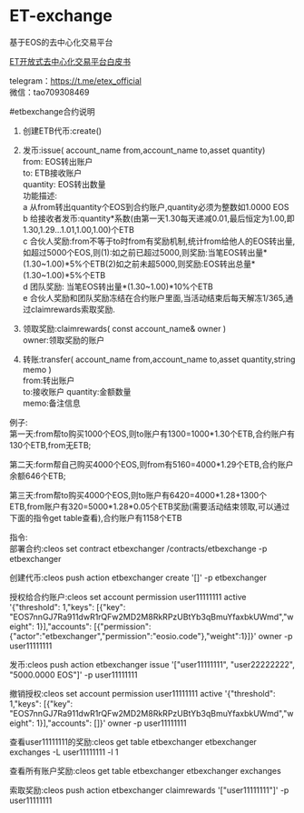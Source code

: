 # ET-exchange
基于EOS的去中心化交易平台<br>

[ET开放式去中心化交易平台白皮书](https://github.com/eostoken/ET-exchange/blob/master/WhitePaper.md)

telegram：https://t.me/etex_official <br>
微信：tao709308469


#etbexchange合约说明
1. 创建ETB代币:create() 

2. 发币:issue( account_name from,account_name to,asset quantity)     
from: EOS转出账户   
to: ETB接收账户     
quantity: EOS转出数量   
功能描述:   
a 从from转出quantity个EOS到合约账户,quantity必须为整数如1.0000 EOS   
b 给接收者发币:quantity\*系数(由第一天1.30每天递减0.01,最后恒定为1.00,即1.30,1.29...1.01,1.00,1.00)个ETB    
c 合伙人奖励:from不等于to时from有奖励机制,统计from给他人的EOS转出量,如超过5000个EOS,则(1):如之前已超过5000,则奖励:当笔EOS转出量\*(1.30\~1.00)\*5%个ETB(2)如之前未超5000,则奖励:EOS转出总量\*(1.30\~1.00)\*5%个ETB  
d 团队奖励: 当笔EOS转出量\*(1.30\~1.00)\*10%个ETB    
e 合伙人奖励和团队奖励冻结在合约账户里面,当活动结束后每天解冻1/365,通过claimrewards索取奖励.

3. 领取奖励:claimrewards( const account_name& owner )   
owner:领取奖励的账户

4. 转账:transfer( account_name from,account_name to,asset quantity,string memo )  
from:转出账户   
to:接收账户 
quantity:金额数量   
memo:备注信息


例子:     
第一天:from帮to购买1000个EOS,则to账户有1300=1000\*1.30个ETB,合约账户有130个ETB,from无ETB;
     
第二天:form帮自己购买4000个EOS,则from有5160=4000\*1.29个ETB,合约账户余额646个ETB;
     
第三天:from帮to购买4000个EOS,则to账户有6420=4000\*1.28+1300个ETB,from账户有320=5000\*1.28\*0.05个ETB奖励(需要活动结束领取,可以通过下面的指令get table查看),合约账户有1158个ETB

     
指令:     
部署合约:cleos set contract etbexchanger /contracts/etbexchange -p etbexchanger
          
创建代币:cleos push action etbexchanger create '[]' -p etbexchanger

授权给合约账户:cleos set account permission user11111111 active '{"threshold": 1,"keys": [{"key": "EOS7nnGJ7Ra911dwR1rQFw2MD2M8RkRPzUBtYb3qBmuYfaxbkUWmd","weight": 1}],"accounts": [{"permission":{"actor":"etbexchanger","permission":"eosio.code"},"weight":1}]}' owner -p user11111111
             
发币:cleos push action etbexchanger issue '["user11111111", "user22222222", "5000.0000 EOS"]' -p user11111111

撤销授权:cleos set account permission user11111111 active '{"threshold": 1,"keys": [{"key": "EOS7nnGJ7Ra911dwR1rQFw2MD2M8RkRPzUBtYb3qBmuYfaxbkUWmd","weight": 1}],"accounts": []}' owner -p user11111111
                  
查看user11111111的奖励:cleos get table etbexchanger etbexchanger exchanges -L user11111111 -l 1
      
查看所有账户奖励:cleos get table etbexchanger etbexchanger exchanges
        
索取奖励:cleos push action etbexchanger claimrewards '["user11111111"]' -p user11111111
             
